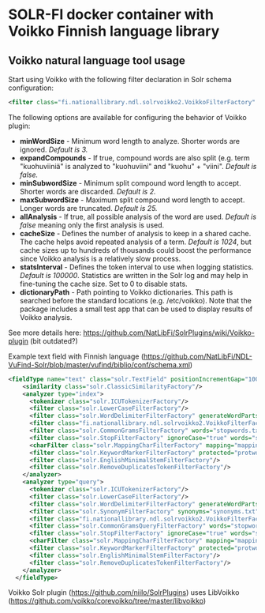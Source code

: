 
# SOLR-FI docker container with Voikko Finnish language library

## Voikko natural language tool usage

Start using Voikko with the following filter declaration in Solr schema configuration:
```xml
<filter class="fi.nationallibrary.ndl.solrvoikko2.VoikkoFilterFactory" expandCompounds="true" allAnalysis="true"/>
```

The following options are available for configuring the behavior of Voikko plugin:
* __minWordSize__ - Minimum word length to analyze. Shorter words are ignored. *Default is 3.*
* __expandCompounds__ - If true, compound words are also split (e.g. term "kuohuviiniä" is analyzed to "kuohuviini" and "kuohu" + "viini". *Default is false.*
* __minSubwordSize__ - Minimum split compound word length to accept. Shorter words are discarded. *Default is 2.*
* __maxSubwordSize__ - Maximum split compound word length to accept. Longer words are truncated. *Default is 25.*
* __allAnalysis__ - If true, all possible analysis of the word are used. *Default is false* meaning only the first analysis is used.
* __cacheSize__ - Defines the number of analysis to keep in a shared cache. The cache helps avoid repeated analysis of a term. *Default is 1024*, but cache sizes up to hundreds of thousands could boost the performance since Voikko analysis is a relatively slow process.
* __statsInterval__ - Defines the token interval to use when logging statistics. *Default is 100000*. Statistics are written in the Solr log and may help in fine-tuning the cache size. Set to 0 to disable stats.
* __dictionaryPath__ - Path pointing to Voikko dictionaries. This path is searched before the standard locations (e.g. /etc/voikko). Note that the package includes a small test app that can be used to display results of Voikko analysis. 

See more details here: https://github.com/NatLibFi/SolrPlugins/wiki/Voikko-plugin (bit outdated?)

Example text field with Finnish language (https://github.com/NatLibFi/NDL-VuFind-Solr/blob/master/vufind/biblio/conf/schema.xml)
```xml
<fieldType name="text" class="solr.TextField" positionIncrementGap="100">
    <similarity class="solr.ClassicSimilarityFactory"/>
    <analyzer type="index">
      <tokenizer class="solr.ICUTokenizerFactory"/>
      <filter class="solr.LowerCaseFilterFactory"/>
      <filter class="solr.WordDelimiterFilterFactory" generateWordParts="1" generateNumberParts="1" catenateWords="1" catenateNumbers="1" catenateAll="0" splitOnCaseChange="0" protected="delim_protected.txt"/>
      <filter class="fi.nationallibrary.ndl.solrvoikko2.VoikkoFilterFactory" expandCompounds="true" allAnalysis="true" cacheSize="2500" statsInterval="0"/>
      <filter class="solr.CommonGramsFilterFactory" words="stopwords.txt" ignoreCase="true"/>
      <filter class="solr.StopFilterFactory" ignoreCase="true" words="stopwords.txt"/>
      <charFilter class="solr.MappingCharFilterFactory" mapping="mapping-FoldToASCII_fi.txt"/>
      <filter class="solr.KeywordMarkerFilterFactory" protected="protwords.txt"/>
      <filter class="solr.EnglishMinimalStemFilterFactory"/>
      <filter class="solr.RemoveDuplicatesTokenFilterFactory"/>
    </analyzer>
    <analyzer type="query">
      <tokenizer class="solr.ICUTokenizerFactory"/>
      <filter class="solr.LowerCaseFilterFactory"/>
      <filter class="solr.WordDelimiterFilterFactory" generateWordParts="1" generateNumberParts="1" catenateWords="0" catenateNumbers="0" catenateAll="0" splitOnCaseChange="0" protected="delim_protected.txt"/>
      <filter class="solr.SynonymFilterFactory" synonyms="synonyms.txt" ignoreCase="true" expand="true"/>
      <filter class="fi.nationallibrary.ndl.solrvoikko2.VoikkoFilterFactory" expandCompounds="true" allAnalysis="true"/>
      <filter class="solr.CommonGramsQueryFilterFactory" words="stopwords.txt" ignoreCase="true"/>
      <filter class="solr.StopFilterFactory" ignoreCase="true" words="stopwords.txt"/>
      <charFilter class="solr.MappingCharFilterFactory" mapping="mapping-FoldToASCII_fi.txt"/>
      <filter class="solr.KeywordMarkerFilterFactory" protected="protwords.txt"/>
      <filter class="solr.EnglishMinimalStemFilterFactory"/>
      <filter class="solr.RemoveDuplicatesTokenFilterFactory"/>
    </analyzer>
  </fieldType>
```

Voikko Solr plugin (https://github.com/niilo/SolrPlugins) uses LibVoikko (https://github.com/voikko/corevoikko/tree/master/libvoikko)